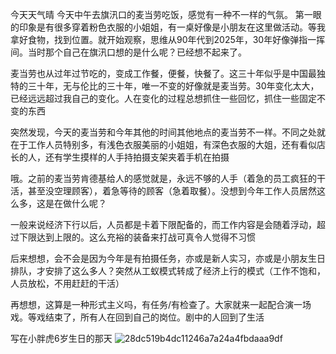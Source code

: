 今天天气晴
今天中午去旗汛口的麦当劳吃饭，感觉有一种不一样的气氛。
第一眼的印象是有很多穿着粉色衣服的小姐姐，有一桌好像是小朋友在这里做活动。等我拿好食物，找到位置。就开始观察，思维从90年代到2025年，30年好像弹指一挥间。当时那个自己在旗汛口想的是什么呢？已经想不起来了。

麦当劳也从过年过节吃的，变成工作餐，便餐，快餐了。这三十年似乎是中国最独特的三十年，无与伦比的三十年，唯一不变的好像就是麦当劳。30年变化太大，已经远远超过我自己的变化。人在变化的过程总想抓住一些回忆，抓住一些固定不变的东西

突然发现，今天的麦当劳和今年其他的时间其他地点的麦当劳不一样。不同之处就在于工作人员特别多，有浅色衣服美丽的小姐姐，有深色衣服的大姐，还有看似店长的人，还有学生摸样的人手持拍摄支架夹着手机在拍摄

哦。之前的麦当劳肯德基给人的感觉就是，永远不够的人手（着急的员工疯狂的干活，甚至没空理顾客），着急等待的顾客（急着取餐）。没想到今年工作人员居然这么多，这是在做什么呢？

一般来说经济下行以后，人员都是卡着下限配备的，而工作内容是会随着浮动，超过下限达到上限的。这么充裕的装备来打战可真令人觉得不习惯

后来想想，会不会是因为今年是有拍摄任务，亦或是新人实习，亦或是小朋友生日排队，才安排了这么多人？突然从工蚁模式转成了经济上行的模式（工作不饱和，人员放松，不用赶赶的干活）

再想想，这算是一种形式主义吗，有任务/有检查了。大家就来一起配合演一场戏。等戏结束了，所有人在回到自己的岗位。剧中的人回到了生活

写在小胖虎6岁生日的那天
![28dc519b4dc11246a7a24a4fbdaaa9df](https://github.com/user-attachments/assets/6ce2cdbb-1cfb-43e5-a3c7-a5d3ca15a26c)
